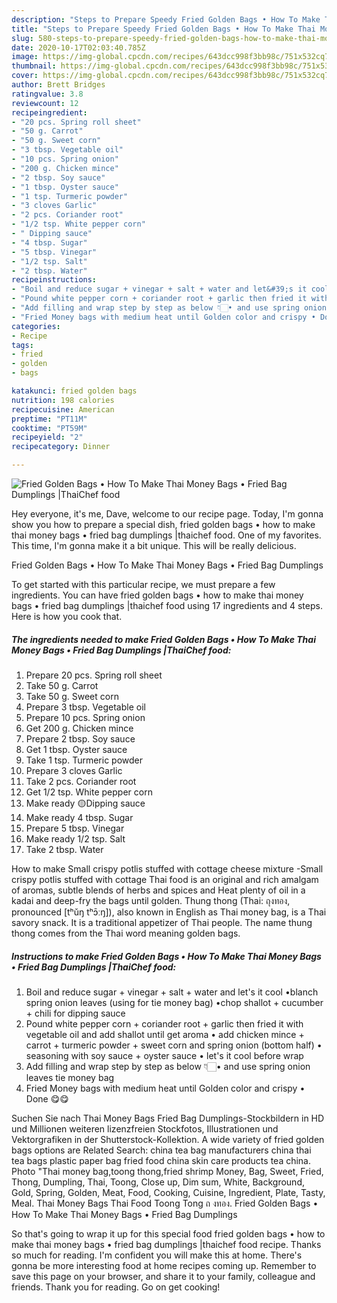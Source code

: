 ```yaml
---
description: "Steps to Prepare Speedy Fried Golden Bags • How To Make Thai Money Bags • Fried Bag Dumplings |ThaiChef food"
title: "Steps to Prepare Speedy Fried Golden Bags • How To Make Thai Money Bags • Fried Bag Dumplings |ThaiChef food"
slug: 580-steps-to-prepare-speedy-fried-golden-bags-how-to-make-thai-money-bags-fried-bag-dumplings-thaichef-food
date: 2020-10-17T02:03:40.785Z
image: https://img-global.cpcdn.com/recipes/643dcc998f3bb98c/751x532cq70/fried-golden-bags-•-how-to-make-thai-money-bags-•-fried-bag-dumplings-thaichef-food-recipe-main-photo.jpg
thumbnail: https://img-global.cpcdn.com/recipes/643dcc998f3bb98c/751x532cq70/fried-golden-bags-•-how-to-make-thai-money-bags-•-fried-bag-dumplings-thaichef-food-recipe-main-photo.jpg
cover: https://img-global.cpcdn.com/recipes/643dcc998f3bb98c/751x532cq70/fried-golden-bags-•-how-to-make-thai-money-bags-•-fried-bag-dumplings-thaichef-food-recipe-main-photo.jpg
author: Brett Bridges
ratingvalue: 3.8
reviewcount: 12
recipeingredient:
- "20 pcs. Spring roll sheet"
- "50 g. Carrot"
- "50 g. Sweet corn"
- "3 tbsp. Vegetable oil"
- "10 pcs. Spring onion"
- "200 g. Chicken mince"
- "2 tbsp. Soy sauce"
- "1 tbsp. Oyster sauce"
- "1 tsp. Turmeric powder"
- "3 cloves Garlic"
- "2 pcs. Coriander root"
- "1/2 tsp. White pepper corn"
- " Dipping sauce"
- "4 tbsp. Sugar"
- "5 tbsp. Vinegar"
- "1/2 tsp. Salt"
- "2 tbsp. Water"
recipeinstructions:
- "Boil and reduce sugar + vinegar + salt + water and let&#39;s it cool •blanch spring onion leaves (using for tie money bag) •chop shallot + cucumber + chili for dipping sauce"
- "Pound white pepper corn + coriander root + garlic then fried it with vegetable oil and add shallot until get aroma • add chicken mince + carrot + turmeric powder + sweet corn and spring onion (bottom half) • seasoning with soy sauce + oyster sauce • let&#39;s it cool before wrap"
- "Add filling and wrap step by step as below 👇🏻• and use spring onion leaves tie money bag"
- "Fried Money bags with medium heat until Golden color and crispy • Done 😋😋"
categories:
- Recipe
tags:
- fried
- golden
- bags

katakunci: fried golden bags 
nutrition: 198 calories
recipecuisine: American
preptime: "PT11M"
cooktime: "PT59M"
recipeyield: "2"
recipecategory: Dinner

---
```



![Fried Golden Bags • How To Make Thai Money Bags • Fried Bag Dumplings |ThaiChef food](https://img-global.cpcdn.com/recipes/643dcc998f3bb98c/751x532cq70/fried-golden-bags-•-how-to-make-thai-money-bags-•-fried-bag-dumplings-thaichef-food-recipe-main-photo.jpg)

Hey everyone, it's me, Dave, welcome to our recipe page. Today, I'm gonna show you how to prepare a special dish, fried golden bags • how to make thai money bags • fried bag dumplings |thaichef food. One of my favorites. This time, I'm gonna make it a bit unique. This will be really delicious.

Fried Golden Bags • How To Make Thai Money Bags • Fried Bag Dumplings 

To get started with this particular recipe, we must prepare a few ingredients. You can have fried golden bags • how to make thai money bags • fried bag dumplings |thaichef food using 17 ingredients and 4 steps. Here is how you cook that.

<!--inarticleads1-->

##### The ingredients needed to make Fried Golden Bags • How To Make Thai Money Bags • Fried Bag Dumplings |ThaiChef food:

1. Prepare 20 pcs. Spring roll sheet
1. Take 50 g. Carrot
1. Take 50 g. Sweet corn
1. Prepare 3 tbsp. Vegetable oil
1. Prepare 10 pcs. Spring onion
1. Get 200 g. Chicken mince
1. Prepare 2 tbsp. Soy sauce
1. Get 1 tbsp. Oyster sauce
1. Take 1 tsp. Turmeric powder
1. Prepare 3 cloves Garlic
1. Take 2 pcs. Coriander root
1. Get 1/2 tsp. White pepper corn
1. Make ready  🟡Dipping sauce
1. Make ready 4 tbsp. Sugar
1. Prepare 5 tbsp. Vinegar
1. Make ready 1/2 tsp. Salt
1. Take 2 tbsp. Water


How to make Small crispy potlis stuffed with cottage cheese mixture -Small crispy potlis stuffed with cottage Thai food is an original and rich amalgam of aromas, subtle blends of herbs and spices and Heat plenty of oil in a kadai and deep-fry the bags until golden. Thung thong (Thai: ถุงทอง, pronounced [tʰǔŋ tʰɔ̄ːŋ]), also known in English as Thai money bag, is a Thai savory snack. It is a traditional appetizer of Thai people. The name thung thong comes from the Thai word meaning golden bags. 

<!--inarticleads2-->

##### Instructions to make Fried Golden Bags • How To Make Thai Money Bags • Fried Bag Dumplings |ThaiChef food:

1. Boil and reduce sugar + vinegar + salt + water and let&#39;s it cool •blanch spring onion leaves (using for tie money bag) •chop shallot + cucumber + chili for dipping sauce
1. Pound white pepper corn + coriander root + garlic then fried it with vegetable oil and add shallot until get aroma • add chicken mince + carrot + turmeric powder + sweet corn and spring onion (bottom half) • seasoning with soy sauce + oyster sauce • let&#39;s it cool before wrap
1. Add filling and wrap step by step as below 👇🏻• and use spring onion leaves tie money bag
1. Fried Money bags with medium heat until Golden color and crispy • Done 😋😋


Suchen Sie nach Thai Money Bags Fried Bag Dumplings-Stockbildern in HD und Millionen weiteren lizenzfreien Stockfotos, Illustrationen und Vektorgrafiken in der Shutterstock-Kollektion. A wide variety of fried golden bags options are Related Search: china tea bag manufacturers china thai tea bags plastic paper bag fried food china skin care products tea china. Photo &#34;Thai money bag,toong thong,fried shrimp Money, Bag, Sweet, Fried, Thong, Dumpling, Thai, Toong, Close up, Dim sum, White, Background, Gold, Spring, Golden, Meat, Food, Cooking, Cuisine, Ingredient, Plate, Tasty, Meal. Thai Money Bags Thai Food Toong Tong ถ งทอง. Fried Golden Bags • How To Make Thai Money Bags • Fried Bag Dumplings 

So that's going to wrap it up for this special food fried golden bags • how to make thai money bags • fried bag dumplings |thaichef food recipe. Thanks so much for reading. I'm confident you will make this at home. There's gonna be more interesting food at home recipes coming up. Remember to save this page on your browser, and share it to your family, colleague and friends. Thank you for reading. Go on get cooking!
